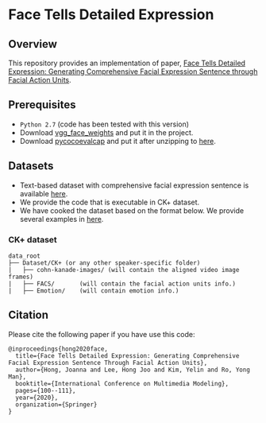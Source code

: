 # Face Tells Detailed Expression

## Overview
This repository provides an implementation of paper, [Face Tells Detailed Expression: Generating Comprehensive Facial Expression Sentence through Facial Action Units](https://link.springer.com/chapter/10.1007/978-3-030-37734-2_9).

## Prerequisites
- `Python 2.7` (code has been tested with this version)
- Download [vgg_face_weights](https://drive.google.com/file/d/1OCdnN8NJsLSiDYycZHF3BeL1pvAm8-4V/view?usp=sharing) and put it in the project.
- Download [pycocoevalcap](https://drive.google.com/file/d/14YW2ViIVgzCoFgK6KgNXFcWNhuFBaCaW/view?usp=sharing) and put it after unzipping to [here](https://github.com/joannahong/Face-Tells-Detailed-Expression/tree/main/utils/coco).

## Datasets
- Text-based dataset with comprehensive facial expression sentence is available [here](https://github.com/joannahong/Face-Tells-Detailed-Expression-Dataset).
- We provide the code that is executable in CK+ dataset.
- We have cooked the dataset based on the format below. We provide several examples in [here]().
### CK+ dataset
```
data_root 
├── Dataset/CK+ (or any other speaker-specific folder)
|	├── cohn-kanade-images/ (will contain the aligned video image frames)
|	├── FACS/		(will contain the facial action units info.)
|	├── Emotion/	(will contain emotion info.) 
```

## Citation
Please cite the following paper if you have use this code:
```
@inproceedings{hong2020face,
  title={Face Tells Detailed Expression: Generating Comprehensive Facial Expression Sentence Through Facial Action Units},
  author={Hong, Joanna and Lee, Hong Joo and Kim, Yelin and Ro, Yong Man},
  booktitle={International Conference on Multimedia Modeling},
  pages={100--111},
  year={2020},
  organization={Springer}
}
